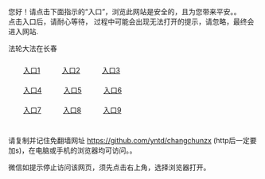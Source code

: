 您好！请点击下面指示的“入口”，浏览此网站是安全的，且为您带来平安。。 <br/>
点击入口后，请耐心等待， 过程中可能会出现无法打开的提示，请忽略，最终会进入网站. </br>

法轮大法在长春<br/>
<div style="padding:10px"><a style="margin:20px" target="_blank" href="https://d3qq9h26pywn58.cloudfront.net/2Qpsp?xbiovyjz" id="ccLink1" rel="nofollow">入口1</a> <a target="_blank" style="margin:20px" href="https://d12o0i5qgevzhb.cloudfront.net/2Qpsp?gdofdmak" id="ccLink2" rel="nofollow">入口2</a> <a style="margin:20px" target="_blank" href="https://d21llq0z6i0v2s.cloudfront.net/2Qpsp?cmmydk" id="ccLink3" rel="nofollow">入口3</a></div>

<div style="padding:10px" ><a style="margin:20px" target="_blank" href="https://d3qq9h26pywn58.cloudfront.net/2Qpsp?xbiovyjz" id="ccLink4" rel="nofollow">入口4</a> <a style="margin:20px" href="https://d12o0i5qgevzhb.cloudfront.net/2Qpsp?gdofdmak" target="_blank" id="ccLink5" rel="nofollow">入口5</a> <a style="margin:20px" href="https://d21llq0z6i0v2s.cloudfront.net/2Qpsp?cmmydk" target="_blank" id="ccLink6" rel="nofollow">入口6</a></div>

<div style="padding:10px"><a style="margin:20px" target="_blank" href="https://d3qq9h26pywn58.cloudfront.net/2Qpsp?xbiovyjz" id="ccLink7" rel="nofollow">入口7</a> <a style="margin:20px" href="https://d12o0i5qgevzhb.cloudfront.net/2Qpsp?gdofdmak" target="_blank" id="ccLink8" rel="nofollow">入口8</a> <a style="margin:20px" target="_blank" href="https://d21llq0z6i0v2s.cloudfront.net/2Qpsp?cmmydk" id="ccLink9" rel="nofollow">入口9</a></div>

<br/>



请复制并记住免翻墙网址 https://github.com/yntd/changchunzx (http后一定要加s)，在电脑或手机的浏览器均可访问。。<br/>

微信如提示停止访问该网页，须先点击右上角，选择浏览器打开。

